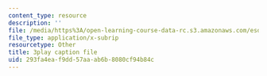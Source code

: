 ```yaml
---
content_type: resource
description: ''
file: /media/https%3A/open-learning-course-data-rc.s3.amazonaws.com/esd-051j-engineering-innovation-and-design-fall-2012/293fa4eaf9dd57aaab6b8080cf94b84c_CzBufqJ5kME.vtt
file_type: application/x-subrip
resourcetype: Other
title: 3play caption file
uid: 293fa4ea-f9dd-57aa-ab6b-8080cf94b84c
---
```

